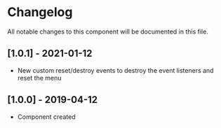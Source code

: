 # Changelog
All notable changes to this component will be documented in this file.

## [1.0.1] - 2021-01-12
- New custom reset/destroy events to destroy the event listeners and reset the menu

## [1.0.0] - 2019-04-12
- Component created
